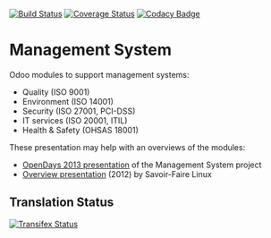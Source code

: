 [![Build Status](https://travis-ci.org/OCA/management-system.svg?branch=8.0)](https://travis-ci.org/OCA/management-system)
[![Coverage Status](https://coveralls.io/repos/OCA/management-system/badge.png?branch=8.0)](https://coveralls.io/r/OCA/management-system?branch=8.0)
[![Codacy Badge](https://www.codacy.com/project/badge/88b8a3c69bda435581ea4b4f7850d7c2)](https://www.codacy.com/app/OCA/management-system)

# Management System

Odoo modules to support management systems:

* Quality (ISO 9001)
* Environment (ISO 14001)
* Security (ISO 27001, PCI-DSS)
* IT services (ISO 20001, ITIL)
* Health & Safety (OHSAS 18001)

These presentation may help with an overviews of the modules:

* [OpenDays 2013 presentation](http://www.slideshare.net/max3903/iso-anmanagement-systemswithopenerpena) of the Management System project
* [Overview presentation](http://www.slideshare.net/max3903/openerp-management-system-modules) (2012) by Savoir-Faire Linux

Translation Status
------------------
[![Transifex Status](https://www.transifex.com/projects/p/OCA-management-system-8-0/chart/image_png)](https://www.transifex.com/projects/p/OCA-management-system-8-0)
